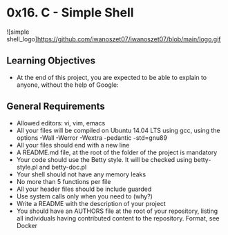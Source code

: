 # **0x16. C - Simple Shell**

![simple shell_logo]https://github.com/iwanoszet07/iwanoszet07/blob/main/logo.gif

## Learning Objectives

*    At the end of this project, you are expected to be able to explain to anyone, without the help of Google:

## General Requirements
*    Allowed editors: vi, vim, emacs
*    All your files will be compiled on Ubuntu 14.04 LTS using gcc, using the options -Wall -Werror -Wextra -pedantic -std=gnu89
*    All your files should end with a new line
*    A README.md file, at the root of the folder of the project is mandatory
*    Your code should use the Betty style. It will be checked using betty-style.pl and betty-doc.pl
*    Your shell should not have any memory leaks
*    No more than 5 functions per file
*    All your header files should be include guarded
*    Use system calls only when you need to (why?)
*    Write a README with the description of your project
*    You should have an AUTHORS file at the root of your repository, listing all individuals having contributed content to the repository. Format, see Docker
